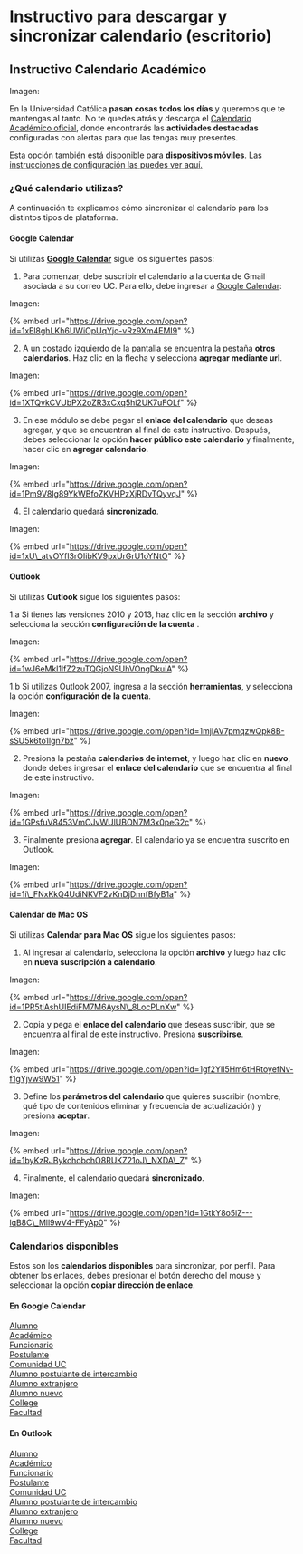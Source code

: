 # Instructivo para descargar y sincronizar calendario \(escritorio\)

## Instructivo Calendario Académico

Imagen: 



En la Universidad Católica **pasan cosas todos los días** y queremos que te mantengas al tanto. No te quedes atrás y descarga el [Calendario Académico oficial](http://admisionyregistros.uc.cl/images/pdf/calendarioUC/calendario_academico_2019.pdf), donde encontrarás las **actividades destacadas** configuradas con alertas para que las tengas muy presentes.

Esta opción también está disponible para **dispositivos móviles**. [Las instrucciones de configuración las puedes ver aquí.](instructivo-para-descargar-y-sincronizar-calendario-moviles.md)

### ¿Qué calendario utilizas?

A continuación te explicamos cómo sincronizar el calendario para los distintos tipos de plataforma.

#### Google Calendar

Si utilizas [**Google Calendar**](http://www.google.com/calendar) sigue los siguientes pasos:

1. Para comenzar, debe suscribir el calendario a la cuenta de Gmail asociada a su correo UC. Para ello, debe ingresar a [Google Calendar](http://www.google.com/calendar):

Imagen: 

{% embed url="https://drive.google.com/open?id=1xEl8ghLKh6UWiOpUqYjo-vRz9Xm4EMI9" %}

2. A un costado izquierdo de la pantalla se encuentra la pestaña **otros calendarios**. Haz clic en la flecha y selecciona **agregar mediante url**.

Imagen: 

{% embed url="https://drive.google.com/open?id=1XTQvkCVUbPX2oZR3xCxq5hi2UK7uFOLf" %}

3. En ese módulo se debe pegar el **enlace del calendario** que deseas agregar, y que se encuentran al final de este instructivo. Después, debes seleccionar la opción **hacer público este calendario** y finalmente, hacer clic en **agregar calendario**.

Imagen: 

{% embed url="https://drive.google.com/open?id=1Pm9V8lg89YkWBfoZKVHPzXjRDvTQyvqJ" %}

4. El calendario quedará **sincronizado**.

Imagen: 

{% embed url="https://drive.google.com/open?id=1xU\_atvOYfI3rOIibKV9pxUrGrU1oYNtO" %}

#### Outlook

Si utilizas **Outlook** sigue los siguientes pasos:

1.a Si tienes las versiones 2010 y 2013, haz clic en la sección **archivo** y selecciona la sección **configuración de la cuenta** .

Imagen: 

{% embed url="https://drive.google.com/open?id=1wJ6eMkl1lfZ2zuTQGjoN9UhVOngDkuiA" %}

1.b Si utilizas Outlook 2007, ingresa a la sección **herramientas**, y selecciona la opción **configuración de la cuenta**.

Imagen: 

{% embed url="https://drive.google.com/open?id=1mjIAV7pmqzwQpk8B-sSU5k6to1lgn7bz" %}

2. Presiona la pestaña **calendarios de internet**, y luego haz clic en **nuevo**, donde debes ingresar el **enlace del calendario** que se encuentra al final de este instructivo.

Imagen: 

{% embed url="https://drive.google.com/open?id=1GPsfuV8453VmOJvWUlUBON7M3x0peG2c" %}

3. Finalmente presiona **agregar**. El calendario ya se encuentra suscrito en Outlook.

Imagen: 

{% embed url="https://drive.google.com/open?id=1i\_FNxKkQ4UdiNKVF2vKnDjDnnfBfyB1a" %}

#### Calendar de Mac OS

Si utilizas **Calendar para Mac OS** sigue los siguientes pasos:

1. Al ingresar al calendario, selecciona la opción **archivo** y luego haz clic en **nueva suscripción a calendario**.

Imagen: 

{% embed url="https://drive.google.com/open?id=1PR5tiAshUIEdiFM7M6AysN\_8LocPLnXw" %}

2. Copia y pega el **enlace del calendario** que deseas suscribir, que se encuentra al final de este instructivo. Presiona **suscribirse**.

Imagen: 

{% embed url="https://drive.google.com/open?id=1gf2YIl5Hm6tHRtoyefNv-f1gYjvw9W51" %}

3. Define los **parámetros del calendario** que quieres suscribir \(nombre, qué tipo de contenidos eliminar y frecuencia de actualización\) y presiona **aceptar**.

Imagen: 

{% embed url="https://drive.google.com/open?id=1byKzRJBykchobchO8RUKZ21oJ\_NXDA\_Z" %}

4. Finalmente, el calendario quedará **sincronizado**.

Imagen: 

{% embed url="https://drive.google.com/open?id=1GtkY8o5iZ---lqB8C\_Mll9wV4-FFyAp0" %}

### Calendarios disponibles

Estos son los **calendarios disponibles** para sincronizar, por perfil. Para obtener los enlaces, debes presionar el botón derecho del mouse y seleccionar la opción **copiar dirección de enlace**.

#### En Google Calendar

[Alumno](https://calendar.google.com/calendar/ical/uc.cl_qq0otahfbtlv616n02184c9hjo@group.calendar.google.com/public/basic.ics)  
[Académico](https://calendar.google.com/calendar/ical/uc.cl_b2monugqiq34gpg74jdkfma0e4@group.calendar.google.com/public/basic.ics)  
[Funcionario](https://calendar.google.com/calendar/ical/uc.cl_pp7pgnldmqhl6qc4duancpbleg@group.calendar.google.com/public/basic.ics)  
[Postulante](https://calendar.google.com/calendar/ical/uc.cl_3ri0ouia11aqeobsp4d5tu4f44@group.calendar.google.com/public/basic.ics)  
[Comunidad UC](https://calendar.google.com/calendar/ical/uc.cl_6kvactld6hhehsg57rbl9kq64k@group.calendar.google.com/public/basic.ics)  
[Alumno postulante de intercambio](https://calendar.google.com/calendar/ical/uc.cl_ub2afrt81huul3s52aff6sb664@group.calendar.google.com/public/basic.ics)  
[Alumno extranjero](https://calendar.google.com/calendar/ical/uc.cl_u4rkvdlj8sb3bghid0466lcur4@group.calendar.google.com/public/basic.ics)  
[Alumno nuevo](https://calendar.google.com/calendar/ical/uc.cl_u4rkvdlj8sb3bghid0466lcur4@group.calendar.google.com/public/basic.ics)  
[College](https://calendar.google.com/calendar/ical/uc.cl_0vb6d28tuh4748ft78e97rt7n0@group.calendar.google.com/public/basic.ics)  
[Facultad](https://calendar.google.com/calendar/ical/uc.cl_o7rrti3u6von41j58esmo5mmis@group.calendar.google.com/public/basic.ics)

#### En Outlook

[Alumno](https://calendar.google.com/calendar/ical/uc.cl_qq0otahfbtlv616n02184c9hjo@group.calendar.google.com/public/basic.ics)  
[Académico](https://calendar.google.com/calendar/ical/uc.cl_b2monugqiq34gpg74jdkfma0e4@group.calendar.google.com/public/basic.ics)  
[Funcionario](https://calendar.google.com/calendar/ical/uc.cl_pp7pgnldmqhl6qc4duancpbleg@group.calendar.google.com/public/basic.ics)  
[Postulante](https://calendar.google.com/calendar/ical/uc.cl_3ri0ouia11aqeobsp4d5tu4f44@group.calendar.google.com/public/basic.ics)  
[Comunidad UC](https://calendar.google.com/calendar/ical/uc.cl_6kvactld6hhehsg57rbl9kq64k@group.calendar.google.com/public/basic.ics)  
[Alumno postulante de intercambio](https://calendar.google.com/calendar/ical/uc.cl_ub2afrt81huul3s52aff6sb664@group.calendar.google.com/public/basic.ics)  
[Alumno extranjero](https://calendar.google.com/calendar/ical/uc.cl_u4rkvdlj8sb3bghid0466lcur4@group.calendar.google.com/public/basic.ics)  
[Alumno nuevo](https://calendar.google.com/calendar/ical/uc.cl_u4rkvdlj8sb3bghid0466lcur4@group.calendar.google.com/public/basic.ics)  
[College](https://calendar.google.com/calendar/ical/uc.cl_0vb6d28tuh4748ft78e97rt7n0@group.calendar.google.com/public/basic.ics)  
[Facultad](https://calendar.google.com/calendar/ical/uc.cl_o7rrti3u6von41j58esmo5mmis@group.calendar.google.com/public/basic.ics)

